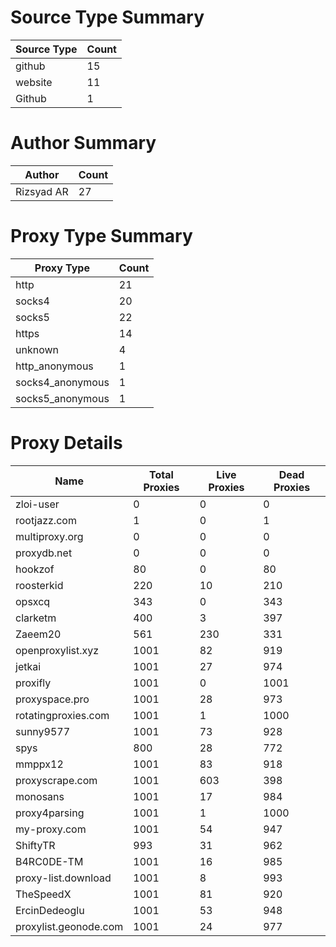 # Source Type Summary

| Source Type | Count |
|-------------|-------|
| github | 15 |
| website | 11 |
| Github | 1 |


# Author Summary

| Author | Count |
|--------|-------|
| Rizsyad AR | 27 |


# Proxy Type Summary

| Proxy Type | Count |
|------------|-------|
| http | 21 |
| socks4 | 20 |
| socks5 | 22 |
| https | 14 |
| unknown | 4 |
| http_anonymous | 1 |
| socks4_anonymous | 1 |
| socks5_anonymous | 1 |


# Proxy Details

| Name | Total Proxies | Live Proxies | Dead Proxies |
|------|---------------|--------------|---------------|
| zloi-user | 0 | 0 | 0 |
| rootjazz.com | 1 | 0 | 1 |
| multiproxy.org | 0 | 0 | 0 |
| proxydb.net | 0 | 0 | 0 |
| hookzof | 80 | 0 | 80 |
| roosterkid | 220 | 10 | 210 |
| opsxcq | 343 | 0 | 343 |
| clarketm | 400 | 3 | 397 |
| Zaeem20 | 561 | 230 | 331 |
| openproxylist.xyz | 1001 | 82 | 919 |
| jetkai | 1001 | 27 | 974 |
| proxifly | 1001 | 0 | 1001 |
| proxyspace.pro | 1001 | 28 | 973 |
| rotatingproxies.com | 1001 | 1 | 1000 |
| sunny9577 | 1001 | 73 | 928 |
| spys | 800 | 28 | 772 |
| mmppx12 | 1001 | 83 | 918 |
| proxyscrape.com | 1001 | 603 | 398 |
| monosans | 1001 | 17 | 984 |
| proxy4parsing | 1001 | 1 | 1000 |
| my-proxy.com | 1001 | 54 | 947 |
| ShiftyTR | 993 | 31 | 962 |
| B4RC0DE-TM | 1001 | 16 | 985 |
| proxy-list.download | 1001 | 8 | 993 |
| TheSpeedX | 1001 | 81 | 920 |
| ErcinDedeoglu | 1001 | 53 | 948 |
| proxylist.geonode.com | 1001 | 24 | 977 |

